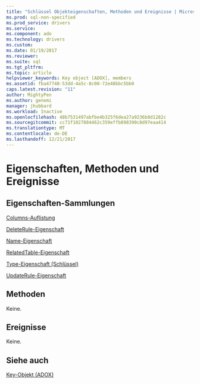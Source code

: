 ```yaml
---
title: "Schlüssel Objekteigenschaften, Methoden und Ereignisse | Microsoft Docs"
ms.prod: sql-non-specified
ms.prod_service: drivers
ms.service: 
ms.component: ado
ms.technology: drivers
ms.custom: 
ms.date: 01/19/2017
ms.reviewer: 
ms.suite: sql
ms.tgt_pltfrm: 
ms.topic: article
helpviewer_keywords: Key object [ADOX], members
ms.assetid: fba47748-53dd-4a5c-8c00-72e48bbc5bb0
caps.latest.revision: "11"
author: MightyPen
ms.author: genemi
manager: jhubbard
ms.workload: Inactive
ms.openlocfilehash: 48b7531497abfbe4b325f6dea27a9236b8d1282c
ms.sourcegitcommit: cc71f1027884462c359effb898390c8d97eaa414
ms.translationtype: MT
ms.contentlocale: de-DE
ms.lasthandoff: 12/21/2017
---
```

# <a name="key-object-properties-methods-and-events"></a>Eigenschaften, Methoden und Ereignisse
## <a name="propertiescollections"></a>Eigenschaften-Sammlungen  
 [Columns-Auflistung](../../../ado/reference/adox-api/columns-collection-adox.md)  
  
 [DeleteRule-Eigenschaft](../../../ado/reference/adox-api/deleterule-property-adox.md)  
  
 [Name-Eigenschaft](../../../ado/reference/adox-api/name-property-adox.md)  
  
 [RelatedTable-Eigenschaft](../../../ado/reference/adox-api/relatedtable-property-adox.md)  
  
 [Type-Eigenschaft (Schlüssel)](../../../ado/reference/adox-api/type-property-key-adox.md)  
  
 [UpdateRule-Eigenschaft](../../../ado/reference/adox-api/updaterule-property-adox.md)  
  
## <a name="methods"></a>Methoden  
 Keine.  
  
## <a name="events"></a>Ereignisse  
 Keine.  
  
## <a name="see-also"></a>Siehe auch  
 [Key-Objekt (ADOX)](../../../ado/reference/adox-api/key-object-adox.md)
